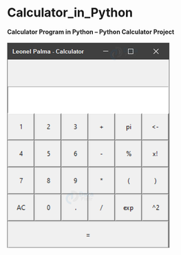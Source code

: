 # Calculator_in_Python
<b>Calculator Program in Python – Python Calculator Project</b> <br><br>
![image](https://github.com/LeonelPalma/Calculator_in_Python/blob/main/python-calculator.png?raw=true)
